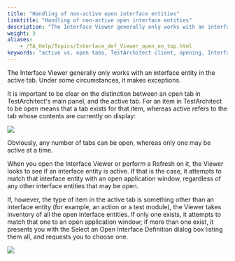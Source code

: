 ```yaml
--- 
title: "Handling of non-active open interface entities"
linktitle: "Handling of non-active open interface entities"
description: "The Interface Viewer generally only works with an interface entity in the active tab. Under some circumstances, it makes exceptions."
weight: 3
aliases: 
    - /TA_Help/Topics/Interface_def_Viewer_open_on_top.html
keywords: "active vs. open tabs, TestArchitect client, opening, Interface Viewer"
---
```


The Interface Viewer generally only works with an interface entity in the active tab. Under some circumstances, it makes exceptions.

It is important to be clear on the distinction between an open tab in TestArchitect's main panel, and the active tab. For an item in TestArchitect to be open means that a tab exists for that item, whereas active refers to the tab whose contents are currently on display:

![](/images/TA_Help/Images/ug_interface_definition29.png)

Obviously, any number of tabs can be open, whereas only one may be active at a time.

When you open the Interface Viewer or perform a Refresh on it, the Viewer looks to see if an interface entity is active. If that is the case, it attempts to match that interface entity with an open application window, regardless of any other interface entities that may be open.

If, however, the type of item in the active tab is something other than an interface entity \(for example, an action or a test module\), the Viewer takes inventory of all the open interface entities. If only one exists, it attempts to match that one to an open application window; if more than one exist, it presents you with the Select an Open Interface Definition dialog box listing them all, and requests you to choose one.

![](/images/TA_Help/Images/Select_an_open_interface_definition_dlg.png)




